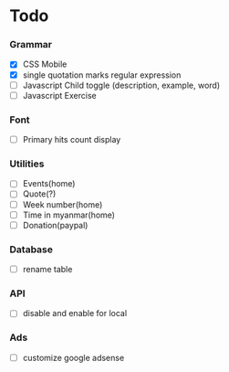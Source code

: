 # Todo
### Grammar
- [x] CSS Mobile
- [x] single quotation marks regular expression
- [ ] Javascript Child toggle (description, example, word)
- [ ] Javascript Exercise

### Font
- [ ] Primary hits count display

### Utilities
- [ ] Events(home)
- [ ] Quote(?)
- [ ] Week number(home)
- [ ] Time in myanmar(home)
- [ ] Donation(paypal)

### Database
- [ ] rename table

### API
- [ ] disable and enable for local

### Ads
- [ ] customize google adsense
